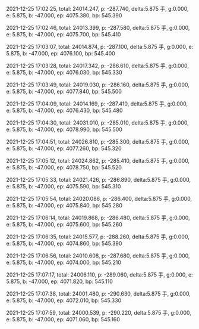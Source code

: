 2021-12-25 17:02:25, total: 24014.247, p: -287.740, delta:5.875 手, g:0.000, e: 5.875, b: -47.000, ep: 4075.380, bp: 545.390

2021-12-25 17:02:46, total: 24013.399, p: -287.580, delta:5.875 手, g:0.000, e: 5.875, b: -47.000, ep: 4075.700, bp: 545.410

2021-12-25 17:03:07, total: 24014.874, p: -287.100, delta:5.875 手, g:0.000, e: 5.875, b: -47.000, ep: 4076.100, bp: 545.400

2021-12-25 17:03:28, total: 24017.342, p: -286.610, delta:5.875 手, g:0.000, e: 5.875, b: -47.000, ep: 4076.030, bp: 545.330

2021-12-25 17:03:49, total: 24019.030, p: -286.160, delta:5.875 手, g:0.000, e: 5.875, b: -47.000, ep: 4077.840, bp: 545.500

2021-12-25 17:04:09, total: 24014.169, p: -287.410, delta:5.875 手, g:0.000, e: 5.875, b: -47.000, ep: 4076.430, bp: 545.480

2021-12-25 17:04:30, total: 24031.010, p: -285.010, delta:5.875 手, g:0.000, e: 5.875, b: -47.000, ep: 4078.990, bp: 545.500

2021-12-25 17:04:51, total: 24026.810, p: -285.300, delta:5.875 手, g:0.000, e: 5.875, b: -47.000, ep: 4077.260, bp: 545.320

2021-12-25 17:05:12, total: 24024.862, p: -285.410, delta:5.875 手, g:0.000, e: 5.875, b: -47.000, ep: 4078.750, bp: 545.520

2021-12-25 17:05:33, total: 24021.426, p: -286.890, delta:5.875 手, g:0.000, e: 5.875, b: -47.000, ep: 4075.590, bp: 545.310

2021-12-25 17:05:54, total: 24020.086, p: -286.400, delta:5.875 手, g:0.000, e: 5.875, b: -47.000, ep: 4075.840, bp: 545.280

2021-12-25 17:06:14, total: 24019.868, p: -286.480, delta:5.875 手, g:0.000, e: 5.875, b: -47.000, ep: 4075.600, bp: 545.260

2021-12-25 17:06:35, total: 24015.577, p: -288.260, delta:5.875 手, g:0.000, e: 5.875, b: -47.000, ep: 4074.860, bp: 545.390

2021-12-25 17:06:56, total: 24010.608, p: -287.680, delta:5.875 手, g:0.000, e: 5.875, b: -47.000, ep: 4074.000, bp: 545.210

2021-12-25 17:07:17, total: 24006.110, p: -289.060, delta:5.875 手, g:0.000, e: 5.875, b: -47.000, ep: 4071.820, bp: 545.110

2021-12-25 17:07:38, total: 24001.480, p: -290.630, delta:5.875 手, g:0.000, e: 5.875, b: -47.000, ep: 4072.010, bp: 545.330

2021-12-25 17:07:59, total: 24000.539, p: -290.220, delta:5.875 手, g:0.000, e: 5.875, b: -47.000, ep: 4071.060, bp: 545.160